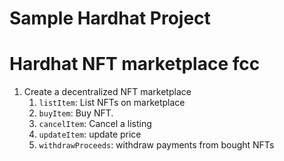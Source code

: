 # Sample Hardhat Project
# Hardhat NFT marketplace fcc

1. Create a decentralized NFT marketplace
    1. `listItem`: List NFTs on marketplace
    2. `buyItem`: Buy NFT.
    3. `cancelItem`: Cancel a listing
    4. `updateItem`: update price
    5. `withdrawProceeds`: withdraw payments from bought NFTs
